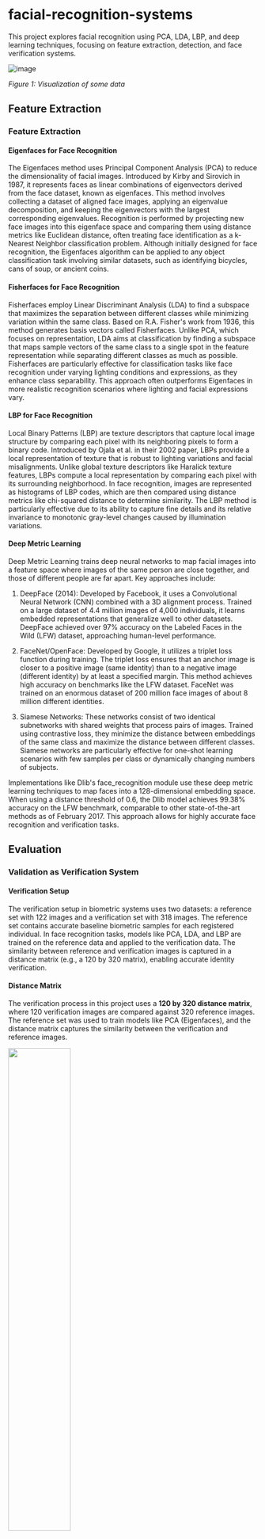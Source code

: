 # facial-recognition-systems
This project explores facial recognition using PCA, LDA, LBP, and deep learning techniques, focusing on feature extraction, detection, and face verification systems.

![image](https://github.com/user-attachments/assets/265c2571-60f4-4460-9775-0fa5bd77ff1f)  

*Figure 1: Visualization of some data*

## Feature Extraction

### Feature Extraction

#### Eigenfaces for Face Recognition

The Eigenfaces method uses Principal Component Analysis (PCA) to reduce the dimensionality of facial images. Introduced by Kirby and Sirovich in 1987, it represents faces as linear combinations of eigenvectors derived from the face dataset, known as eigenfaces. This method involves collecting a dataset of aligned face images, applying an eigenvalue decomposition, and keeping the eigenvectors with the largest corresponding eigenvalues. Recognition is performed by projecting new face images into this eigenface space and comparing them using distance metrics like Euclidean distance, often treating face identification as a k-Nearest Neighbor classification problem. Although initially designed for face recognition, the Eigenfaces algorithm can be applied to any object classification task involving similar datasets, such as identifying bicycles, cans of soup, or ancient coins.

#### Fisherfaces for Face Recognition

Fisherfaces employ Linear Discriminant Analysis (LDA) to find a subspace that maximizes the separation between different classes while minimizing variation within the same class. Based on R.A. Fisher's work from 1936, this method generates basis vectors called Fisherfaces. Unlike PCA, which focuses on representation, LDA aims at classification by finding a subspace that maps sample vectors of the same class to a single spot in the feature representation while separating different classes as much as possible. Fisherfaces are particularly effective for classification tasks like face recognition under varying lighting conditions and expressions, as they enhance class separability. This approach often outperforms Eigenfaces in more realistic recognition scenarios where lighting and facial expressions vary.

#### LBP for Face Recognition

Local Binary Patterns (LBP) are texture descriptors that capture local image structure by comparing each pixel with its neighboring pixels to form a binary code. Introduced by Ojala et al. in their 2002 paper, LBPs provide a local representation of texture that is robust to lighting variations and facial misalignments. Unlike global texture descriptors like Haralick texture features, LBPs compute a local representation by comparing each pixel with its surrounding neighborhood. In face recognition, images are represented as histograms of LBP codes, which are then compared using distance metrics like chi-squared distance to determine similarity. The LBP method is particularly effective due to its ability to capture fine details and its relative invariance to monotonic gray-level changes caused by illumination variations.

#### Deep Metric Learning

Deep Metric Learning trains deep neural networks to map facial images into a feature space where images of the same person are close together, and those of different people are far apart. Key approaches include:

1. DeepFace (2014): Developed by Facebook, it uses a Convolutional Neural Network (CNN) combined with a 3D alignment process. Trained on a large dataset of 4.4 million images of 4,000 individuals, it learns embedded representations that generalize well to other datasets. DeepFace achieved over 97% accuracy on the Labeled Faces in the Wild (LFW) dataset, approaching human-level performance.

2. FaceNet/OpenFace: Developed by Google, it utilizes a triplet loss function during training. The triplet loss ensures that an anchor image is closer to a positive image (same identity) than to a negative image (different identity) by at least a specified margin. This method achieves high accuracy on benchmarks like the LFW dataset. FaceNet was trained on an enormous dataset of 200 million face images of about 8 million different identities.

3. Siamese Networks: These networks consist of two identical subnetworks with shared weights that process pairs of images. Trained using contrastive loss, they minimize the distance between embeddings of the same class and maximize the distance between different classes. Siamese networks are particularly effective for one-shot learning scenarios with few samples per class or dynamically changing numbers of subjects.

Implementations like Dlib's face_recognition module use these deep metric learning techniques to map faces into a 128-dimensional embedding space. When using a distance threshold of 0.6, the Dlib model achieves 99.38% accuracy on the LFW benchmark, comparable to other state-of-the-art methods as of February 2017. This approach allows for highly accurate face recognition and verification tasks.


## Evaluation

### Validation as Verification System

#### Verification Setup
The verification setup in biometric systems uses two datasets: a reference set with 122 images and a verification set with 318 images. The reference set contains accurate baseline biometric samples for each registered individual. In face recognition tasks, models like PCA, LDA, and LBP are trained on the reference data and applied to the verification data. The similarity between reference and verification images is captured in a distance matrix (e.g., a 120 by 320 matrix), enabling accurate identity verification.

#### Distance Matrix
The verification process in this project uses a **120 by 320 distance matrix**, where 120 verification images are compared against 320 reference images. The reference set was used to train models like PCA (Eigenfaces), and the distance matrix captures the similarity between the verification and reference images.

<img src="https://github.com/user-attachments/assets/e66b8755-f2ae-4fe4-be7f-e59b1d41f962" width="50%" height="50%">  

*Figure 2: Distance Matrix Setup*

- **120 verification set**  
- **320 reference set** → used for training PCA (eigenvectors)
- Matrix normalized for better performance
- Computation of **True Positives (TP)**, **False Positives (FP)**, and **False Negatives (FN)**

#### Histogram of Genuine and Impostor Scores
This project evaluated four feature extraction methods: PCA, LDA, LBP, and deep learning. For each method, a histogram of genuine and impostor scores was created to analyze the overlap between the two groups.

- **LDA**: Most effective method with minimal overlap between genuine and impostor scores, achieving distinct peak separation.
- **DL (Deep Learning)**: Performs well, though with slightly more overlap than LDA.
- **LBP and PCA**: Show the most overlap, making them less effective at separating genuine and impostor scores.

![image](https://github.com/user-attachments/assets/5e5f5618-9d0a-4f46-9a5d-19c1cc295f47)  

*Figure 3: Histograms of Genuine and Impostor Scores*

#### F1 Across Thresholds and Accuracy Across Thresholds
The F1 score and accuracy were computed across varying thresholds for each system:

- **PCA**: Achieved the highest F1 score peak and highest accuracy across most thresholds.
- **LDA**: Second highest F1 score and accuracy.
- **DL and LBP**: Lower F1 and accuracy scores compared to PCA and LDA.

Optimal F1 thresholds for each system:  
- PCA = 0.202  
- LDA = 0.182  
- DL = 0.111  
- LBP = 0.111  

<img src="https://github.com/user-attachments/assets/c70a0892-0c3b-4f88-9f01-20a5b541e3d1" width="70%" height="70%">  

*Figure 4: F1 and Accuracy across Thresholds*

#### Precision-Recall for Multiple Systems
Precision-recall curves compare the trade-off between precision and recall across systems:

- **DL**: Best performance, maintains high precision across varying recall levels.
- **LDA**: Slightly lower performance than DL, but better than PCA and LBP.
- **PCA and LBP**: Similar lower performance, with precision dropping as recall increases.

<img src="https://github.com/user-attachments/assets/320cb634-e1e8-490f-9269-dc245e0a587e" width="70%" height="70%"> 

*Figure 5: Precision-Recall Curves for Multiple Systems*


### Equal Error Rate (EER) Results

The table below shows the Equal Error Rate (EER) values and corresponding thresholds for the four methods (PCA, LDA, DL, LBP) used in the analysis. The EER is the point where the False Acceptance Rate (FAR) and False Rejection Rate (FRR) are equal, which is a critical metric for evaluating the performance of biometric or verification systems. A lower EER indicates better performance as it represents a lower overall error.

| Method | EER  | Threshold |
|--------|------|-----------|
| PCA    | 0.2538 | 0.3838    |
| LDA    | 0.0466 | 0.3131    |
| DL     | 0.0433 | 0.2323    |
| LBP    | 0.2358 | 0.2424    |

From the table, it is evident that the **DL (Deep Learning)** method achieves the lowest EER of **0.0433**, indicating the best performance among the four methods. The second-best result is achieved by **LDA (Linear Discriminant Analysis)** with an EER of **0.0466**. Both PCA and LBP have significantly higher EERs, with PCA having an EER of **0.2538** and LBP an EER of **0.2358**, suggesting these methods are less effective in minimizing error.

In summary, **DL** demonstrates the highest accuracy for this biometric verification task, followed closely by **LDA**. These results show that more advanced techniques, such as deep learning, are better suited for reducing errors in biometric systems compared to traditional methods like PCA and LBP.



### Validation as Identification System

#### Identification Setup
The identification process aims to determine the identity of an unknown individual by comparing their biometric data against a database of known entities in a 1-to-N matching scenario. A train-test split is used, where the training data help to build a database of known identities, and test data consist of new samples to evaluate the system’s ability to identify unknown individuals. For example, in airport security systems, a traveler’s face can be scanned and matched against a database of known identities.

#### Cumulative Matching Characteristic (CMC) Curve
The CMC curve shows how well the system identifies an individual as you increase the number of candidates considered in the rank list. The steepest CMC curves indicate superior performance.

- **LDA and DL**: Steepest curves, indicating near-perfect identification rates early in the rank list.
- **PCA and LBP**: Gradual rise in CMC curves, requiring more candidates to achieve similar identification rates as LDA and DL.

![image](https://github.com/user-attachments/assets/c2df5051-7f52-40a8-aa3b-c3ddf67b1fbf)

*Figure 6: Cumulative Matching Characteristic (CMC) Curves*

- **Rank-1 Performance:**
  - PCA = 0.8583
  - LDA = 0.9417
  - DL = 0.8917
  - LBP = 0.8583
